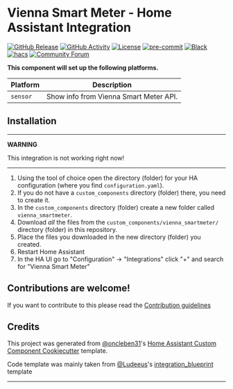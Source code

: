 # Vienna Smart Meter - Home Assistant Integration

[![GitHub Release][releases-shield]][releases]
[![GitHub Activity][commits-shield]][commits]
[![License][license-shield]](LICENSE)
[![pre-commit][pre-commit-shield]][pre-commit]
[![Black][black-shield]][black]
[![hacs][hacsbadge]][hacs]
[![Community Forum][forum-shield]][forum]

**This component will set up the following platforms.**

| Platform | Description                            |
| -------- | -------------------------------------- |
| `sensor` | Show info from Vienna Smart Meter API. |

## Installation

---
**WARNING**

This integration is not working right now!

---

1. Using the tool of choice open the directory (folder) for your HA configuration (where you find `configuration.yaml`).
2. If you do not have a `custom_components` directory (folder) there, you need to create it.
3. In the `custom_components` directory (folder) create a new folder called `vienna_smartmeter`.
4. Download _all_ the files from the `custom_components/vienna_smartmeter/` directory (folder) in this repository.
5. Place the files you downloaded in the new directory (folder) you created.
6. Restart Home Assistant
7. In the HA UI go to "Configuration" -> "Integrations" click "+" and search for "Vienna Smart Meter"

## Contributions are welcome!

If you want to contribute to this please read the [Contribution guidelines](CONTRIBUTING.md)

## Credits

This project was generated from [@oncleben31](https://github.com/oncleben31)'s [Home Assistant Custom Component Cookiecutter](https://github.com/oncleben31/cookiecutter-homeassistant-custom-component) template.

Code template was mainly taken from [@Ludeeus](https://github.com/ludeeus)'s [integration_blueprint][integration_blueprint] template

---

[integration_blueprint]: https://github.com/custom-components/integration_blueprint
[black]: https://github.com/psf/black
[black-shield]: https://img.shields.io/badge/code%20style-black-000000.svg
[commits-shield]: https://img.shields.io/github/commit-activity/y/platysma/hass-vienna-smartmeter.svg
[commits]: https://github.com/platysma/hass-vienna-smartmeter/commits/main
[hacs]: https://hacs.xyz
[hacsbadge]: https://img.shields.io/badge/HACS-Custom-orange.svg
[forum-shield]: https://img.shields.io/badge/community-forum-brightgreen.svg
[forum]: https://community.home-assistant.io/
[license-shield]: https://img.shields.io/github/license/platysma/hass-vienna-smartmeter.svg
[pre-commit]: https://github.com/pre-commit/pre-commit
[pre-commit-shield]: https://img.shields.io/badge/pre--commit-enabled-brightgreen
[releases-shield]: https://img.shields.io/github/release/platysma/hass-vienna-smartmeter.svg
[releases]: https://github.com/platysma/hass-vienna-smartmeter/releases
